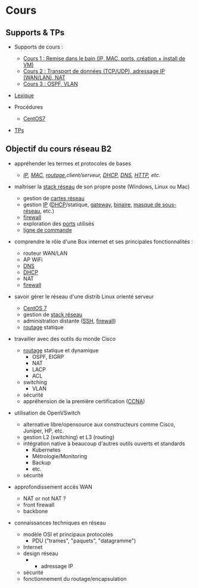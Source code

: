 # Cours
## Supports & TPs

* Supports de cours : 
  * [Cours 1 : Remise dans le bain (IP, MAC, ports, création + install de VM)](./1.md)
  * [Cours 2 : Transport de données (TCP/UDP), adressage IP (WAN/LAN), NAT](./2.md)
  * [Cours 3 : OSPF, VLAN](./3.md)

* [Lexique](./lexique.md)

* Procédures
  * [CentOS7](./procedures.md)  

* [TPs](../tp)

## Objectif du cours réseau B2
* appréhender les termes et protocoles de bases
  * *[IP](./lexique.md#ip--internet-protocol), [MAC](./lexique.md#mac--media-access-control), [routage](./lexique.md#routage-ou-routing),client/serveur, [DHCP](./lexique.md#dhcp--dynamic-host-configuration-protocol), [DNS](./lexique.md#dns--domain-name-system), [HTTP](./lexique.md#http--hypertext-transfer-protocol), etc.*

* maîtriser la [stack réseau](./lexique.md#stack-réseau-ou-stack-tcpip-ou-pile-réseau) de son propre poste (Windows, Linux ou Mac)
  * gestion de [cartes réseau](./lexique.md#carte-réseau-ou-interface-réseau)
  * gestion [IP](./lexique.md#ip--internet-protocol) ([DHCP](./lexique.md#dhcp--dynamic-host-configuration-protocol)/statique, [gateway](./lexique.md#passerelle-ou-gateway), [binaire](./lexique.md#binaire), [masque de sous-réseau](./lexique.md#masque-de-sous-réseau), etc.)
  * [firewall](./lexique.md#pare-feu-ou-firewall)
  * exploration des [ports](./lexique.md#ports) utilisés
  * [ligne de commande](./lexique.md#commandes)
  
* comprendre le rôle d'une Box internet et ses principales fonctionnalités : 
  * routeur WAN/LAN
  * AP WiFi
  * [DNS](./lexique.md#dns--domain-name-system)
  * [DHCP](./lexique.md#dhcp--dynamic-host-configuration-protocol)
  * NAT
  * [firewall](./lexique.md#pare-feu-ou-firewall)

* savoir gérer le réseau d'une distrib Linux orienté serveur
  * [CentOS 7](https://www.centos.org/)
  * gestion de [stack réseau](./lexique.md#stack-réseau-ou-stack-tcpip-ou-pile-réseau)
  * administration distante ([SSH](./lexique.md#ssh--secure-shell), [firewall](./lexique.md#pare-feu-ou-firewall))
  * [routage](./lexique.md#routage-ou-routing) statique
  
* travailler avec des outils du monde Cisco
  * [routage](./lexique.md#routage-ou-routing) statique et dynamique
    * OSPF, EIGRP
    * NAT
    * LACP
    * ACL
  * switching
    * VLAN
  * sécurité
  * appréhension de la première certification ([CCNA](https://www.cisco.com/c/en/us/training-events/training-certifications/certifications/associate/ccna-routing-switching.html))

* utilisation de OpenVSwitch
  * alternative libre/opensource aux constructeurs comme Cisco, Juniper, HP, etc.
  * gestion L2 (switching) et L3 (routing)
  * intégration native à beaucoup d'autres outils ouverts et standards
    * Kubernetes
    * Métrologie/Monitoring
    * Backup
    * etc.
  * sécurité

* approfondissement accès WAN
  * NAT or not NAT ? 
  * front firewall
  * backbone

* connaissances techniques en réseau
  * modèle OSI et principaux protocoles
    * PDU ("trames", "paquets", "datagramme")
  * Internet
  * design réseau
    * + adressage IP
  * sécurité
  * fonctionnement du routage/encapsulation
  
